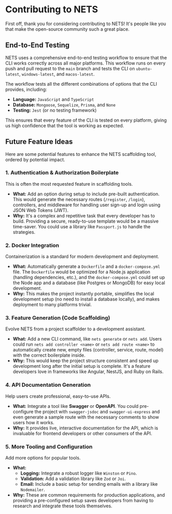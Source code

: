# Contributing to NETS

First off, thank you for considering contributing to NETS! It's people like you that make the open-source community such a great place.

## End-to-End Testing

NETS uses a comprehensive end-to-end testing workflow to ensure that the CLI works correctly across all major platforms. This workflow runs on every push and pull request to the `main` branch and tests the CLI on `ubuntu-latest`, `windows-latest`, and `macos-latest`.

The workflow tests all the different combinations of options that the CLI provides, including:

- **Language:** `JavaScript` and `TypeScript`
- **Database:** `Mongoose`, `Sequelize`, `Prisma`, and `None`
- **Testing:** `Jest` (or no testing framework)

This ensures that every feature of the CLI is tested on every platform, giving us high confidence that the tool is working as expected.

## Future Feature Ideas

Here are some potential features to enhance the NETS scaffolding tool, ordered by potential impact.

### 1. Authentication & Authorization Boilerplate
This is often the most requested feature in scaffolding tools.

*   **What:** Add an option during setup to include pre-built authentication. This would generate the necessary routes (`/register`, `/login`), controllers, and middleware for handling user sign-up and login using JSON Web Tokens (JWT).
*   **Why:** It's a complex and repetitive task that every developer has to build. Providing a secure, ready-to-use template would be a massive time-saver. You could use a library like `Passport.js` to handle the strategies.

### 2. Docker Integration
Containerization is a standard for modern development and deployment.

*   **What:** Automatically generate a `Dockerfile` and a `docker-compose.yml` file. The `Dockerfile` would be optimized for a Node.js application (handling dependencies, etc.), and the `docker-compose.yml` could set up the Node app and a database (like Postgres or MongoDB) for easy local development.
*   **Why:** This makes the project instantly portable, simplifies the local development setup (no need to install a database locally), and makes deployment to many platforms trivial.

### 3. Feature Generation (Code Scaffolding)
Evolve NETS from a project scaffolder to a development assistant.

*   **What:** Add a new CLI command, like `nets generate` or `nets add`. Users could run `nets add controller <name>` or `nets add route <name>` to automatically create new, empty files (controller, service, route, model) with the correct boilerplate inside.
*   **Why:** This would keep the project structure consistent and speed up development long after the initial setup is complete. It's a feature developers love in frameworks like Angular, NestJS, and Ruby on Rails.

### 4. API Documentation Generation
Help users create professional, easy-to-use APIs.

*   **What:** Integrate a tool like **Swagger** or **OpenAPI**. You could pre-configure the project with `swagger-jsdoc` and `swagger-ui-express` and even generate a sample route with the necessary comments to show users how it works.
*   **Why:** It provides live, interactive documentation for the API, which is invaluable for frontend developers or other consumers of the API.

### 5. More Tooling and Configuration
Add more options for popular tools.

*   **What:**
    *   **Logging:** Integrate a robust logger like `Winston` or `Pino`.
    *   **Validation:** Add a validation library like `Zod` or `Joi`.
    *   **Email:** Include a basic setup for sending emails with a library like `Nodemailer`.
*   **Why:** These are common requirements for production applications, and providing a pre-configured setup saves developers from having to research and integrate these tools themselves.
